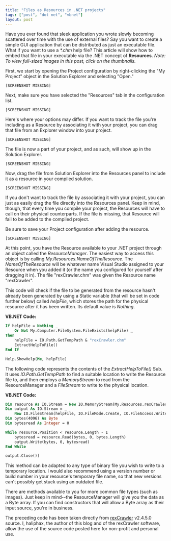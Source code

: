 ```yaml
---
title: "Files as Resources in .NET projects"
tags: ["post", "dot net", "vbnet"]
layout: post
---
```


Have you ever found that sleek application you wrote slowly becoming
scattered over time with the use of external files? Say you want to
create a simple GUI application that can be distributed as just an
executable file. What if you want to use a _\*.chm_ help file? This
article will show how to embed that file in your executable via the .NET
concept of **Resources**.<!--more--> _Note: To view full-sized images in
this post, click on the thumbnails._

First, we start by opening the Project configuration by right-clicking
the "My Project" object in the Solution Explorer and selecting "Open."

`[SCREENSHOT MISSING]`

Next, make sure you have selected the "Resources" tab in the
configuration list.

`[SCREENSHOT MISSING]`

Here's where your options may differ. If you want to track the file
you're including as a Resource by associating it with your project, you
can drag that file from an Explorer window into your project.

`[SCREENSHOT MISSING]`

The file is now a part of your project, and as such, will show up in the
Solution Explorer.

`[SCREENSHOT MISSING]`

Now, drag the file from Solution Explorer into the Resources panel to
include it as a resource in your compiled solution.

`[SCREENSHOT MISSING]`

If you don't want to track the file by associating it with your project,
you can just as easily drag the file directly into the Resources panel.
Keep in mind, though, that every time you compile your project, the
Resources will have to call on their physical counterparts. If the file
is missing, that Resource will fail to be added to the compiled project.

Be sure to save your Project configuration after adding the resource.

`[SCREENSHOT MISSING]`

At this point, you have the Resource available to your .NET project
through an object called the _ResourceManager_. The easiest way to
access this object is by calling _My.Resources.NameOfTheResource_. The
_NameOfTheResource_ will be whatever name Visual Studio assigned to your
Resource when you added it (or the name you configured for yourself
after dragging it in). The file "rexCrawler.chm" was given the Resource
name "rexCrawler".

This code will check if the file to be generated from the resource
hasn't already been generated by using a Static variable (that will be
set in code further below) called _helpFile_, which stores the path for
the physical resource after it has been written. Its default value is
_Nothing_.

**VB.NET Code:**

```vb
If helpFile = Nothing _
	Or Not My.Computer.FileSystem.FileExists(helpFile) _
Then
	helpFile = IO.Path.GetTempPath & "rexCrawler.chm"
	ExtractHelpToFile()
End If

Help.ShowHelp(Me, helpFile)
```

The following code represents the contents of the _ExtractHelpToFile()_
Sub. It uses _IO.Path.GetTempPath_ to find a suitable location to write
the Resource file to, and then employs a _MemoryStream_ to read from the
ResourceManager and a _FileStream_ to write to the physical location.

**VB.NET Code:**

```vb
Dim resource As IO.Stream = New IO.MemoryStream(My.Resources.rexCrawler)
Dim output As IO.Stream = _
	New IO.FileStream(helpFile, IO.FileMode.Create, IO.FileAccess.Write)
Dim bytes(4096) As Byte
Dim bytesread As Integer = 0

While resource.Position < resource.Length - 1
	bytesread = resource.Read(bytes, 0, bytes.Length)
	output.Write(bytes, 0, bytesread)
End While

output.Close()]
```

This method can be adapted to any type of binary file you wish to write
to a temporary location. I would also recommend using a version number
or build number in your resource's temporary file name, so that new
versions can't possibly get stuck using an outdated file.

There are methods available to you for more common file types (such as
images). Just keep in mind--the ResourceManager will give you the data
as a Byte array. If you can find constructors that will allow a Byte
array as their input source, you're in business.

The preceding code has been taken directly from
[rexCrawler](https://sites.google.com/site/rexcrawler) v2.4.5.0 source.
I, haliphax, the author of this blog and of the rexCrawler software,
allow the use of the source code posted here for non-profit and personal
use.
